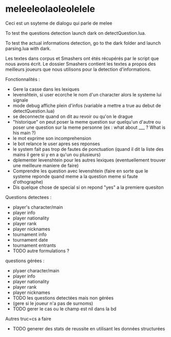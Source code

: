 # meleeleolaoleolelele

Ceci est un ssyteme de dialogu qui parle de melee 

To test the questions detection launch dark on detectQuestion.lua.

To test the actual informations detection, go to the dark folder and launch parsing.lua with dark.

Les textes dans corpus et Smashers ont étés récupérés par le script que nous avons écrit. Le dossier Smashers contient les textes a propos des meilleurs joueurs que nous utilisons pour la detection d'informations.


Fonctionnalités :
* Gere la casse dans les lexiques
* levenshtein, si user ecorche le nom d'un character alors le systeme lui signale 
* mode debug affiche plein d'infos (variable a mettre a true au debut de detectQuestion.lua)
* se deconnecte quand on dit au revoir ou qu'on le drague
* "historique" on peut poser la meme question sur quelqu'un d'autre ou poser une question sur la meme personne (ex : what about ___ ?   What is his main ?)
* le mot exprime son incomprehension
* le bot relance le user apres ses reponses
* le system fait pas trop de fautes de ponctuation (quand il dit la liste des mains il gere si y en a qu'un ou plusieurs)
* dplementer levenshtein pour les autres lexiques (eventuellement trouver une meilleure maniere de faire)
* Comprendre les question avec levenshtein (faire en sorte que le systeme reponde quand meme a la question meme si faute d'othographe)
* Dis quelque chose de special si on repond "yes" a la premiere quesiton 





Questions detectees :
* player's character/main
* player info
* player nationality
* player rank
* player nicknames
* tournament info
* tournament date
* tournament entrants
* TODO autre formulations ?


questions gérées : 
* plyaer character/main
* player info
* player nationality
* player rank
* player nicknames
* TODO les questions detectées mais non gérées
* (gere si le joueur n'a pas de surnoms)
* TODO gerer le cas ou le champ est nil dans la bd


Autres truc=cs a faire
* TODO generer des stats de reussite en utilisant les données structurées 

